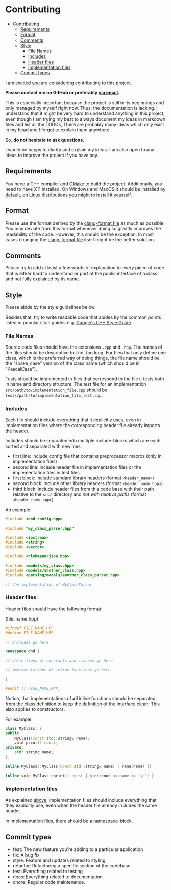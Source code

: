 # Contributing
- [Contributing](#contributing)
  - [Requirements](#requirements)
  - [Format](#format)
  - [Comments](#comments)
  - [Style](#style)
    - [File Names](#file-names)
    - [Includes](#includes)
    - [Header files](#header-files)
    - [Implementation files](#implementation-files)
  - [Commit types](#commit-types)

I am excited you are considering contributing to this project.

**Please contact me on GitHub or preferably [via email](mailto:friedrich.tschirpke@live.de).**

This is especially important because the project is still in its beginnings and only managed by myself right now.
Thus, the documentation is lacking.
I understand that it might be very hard to understand anything in this project, even though
I am trying my best to always document my ideas in markdown files and list all the TODOs,
There are probably many ideas which only exist in my head and I forgot to explain them anywhere. 

So, **do not hesitate to ask questions.**

I would be happy to clarify and explain my ideas.
I am also open to any ideas to improve the project if you have any.

## Requirements

You need a C++ compiler and [CMake](https://cmake.org/) to build the project.
Additionally, you need to have X11 installed.
On Windows and MacOS it should be installed by default, on Linux distributions you might to install it yourself.

## Format

Please use the format defined by the [clang-format file](.clang-format) as much as possible.
You may deviate from this format whenever doing so greatly improves the readability of the code.
However, this should be the exception.
In most cases changing the [clang-format file](.clang-format) itself might be the better solution.

## Comments

Please try to add at least a few words of explanation to every piece of code that is either hard to understand or
part of the public interface of a class and not fully explained by its name.

## Style

Please abide by the style guidelines below.

Besides that, try to write readable code that abides by the common points listed in popular style guides
e.g. [Google's C++ Style Guide](https://google.github.io/styleguide/cppguide.html).

### File Names
Source code files should have the extensions `.cpp` and `.hpp`.
The names of the files should be descriptive but not too long. For files that only define one class,
which is the preferred way of doing things, the file name should be the "snake_case" version of the class name
(which should be in "PascalCase").

Tests should be implemented in files that correspond to the file it tests both in name and directory structure.
The test file for an implementation `src/path/to/implementation_file.cpp`
should be `tests/path/to/implementation_file_test.cpp`.

### Includes
Each file should include everything that it explicitly uses, even in implementation files where the corresponding
header file already imports the header.

Includes should be separated into multiple include-blocks which are each sorted and separated with newlines.

- first line: include config file that contains preprocessor macros (only in implementation files)
- second line: include header file in implementation files or the implementation files in test files
- first block: include standard library headers (format `<header_name>`)
- second block: include other library headers (format `<header_name.hpp>`)
- third block: include header files from this code base with their path relative to the `src/` directory and
  *not with relative paths* (format `<header_name.hpp>`)

An example:
```c++
#include <dnd_config.hpp>

#include "my_class_parser.hpp"

#include <iostream>
#include <string>
#include <vector>

#include <nlohmann/json.hpp>

#include <models/my_class.hpp>
#include <models/another_class.hpp>
#include <parsing/models/another_class_parser.hpp>

// the implementation of MyClassParser
```
### Header files
Header files should have the following format:

(file_name.hpp)
```c++
#ifndef FILE_NAME_HPP_
#define FILE_NAME_HPP_

// includes go here

namespace dnd {

// definitions of constants and classes go here

// implementations of inline functions go here

}

#endif // FILE_NAME_HPP_
```
Notice, that implementations of **all** inline functions should be separated from the class definition to keep
the definition of the interface clean. This also applies to constructors.

For example:
```c++
class MyClass: {
public:
    MyClass(const std::string& name);
    void print() const;
private:
    std::string name;
};

inline MyClass::MyClass(const std::string& name) : name(name) {}

inline void MyClass::print() const { std::cout << name << '\n'; }
```

### Implementation files
As explained [above](#includes), implementation files should include everything that they explicitly use,
even when the header file already includes the same header.

In Implementation files, there should be a namespace-block.

## Commit types

- feat: The new feature you're adding to a particular application
- fix: A bug fix
- style: Feature and updates related to styling
- refactor: Refactoring a specific section of the codebase
- test: Everything related to testing
- docs: Everything related to documentation
- chore: Regular code maintenance.
